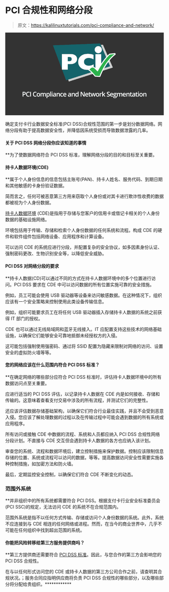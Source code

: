 # PCI 合规性和网络分段

> 原文：<https://kalilinuxtutorials.com/pci-compliance-and-network/>

[![PCI Compliance](img/385c5fd7f4e54c9aed830f6e918bb110.png "PCI Compliance")](https://1.bp.blogspot.com/-g_aUfugN13o/XPY7_ZX96LI/AAAAAAAABjY/v92Bzga5f6EaTZnzXINnih0Mn0IA0rG5gCLcBGAs/s1600/PCI%2BCompliance.jpg)

确定支付卡行业数据安全标准(PCI DSS)合规性范围的第一步是划分数据网络。网络分段有助于提高数据安全性，并降低因系统受损而导致数据泄露的几率。

#### **关于 PCI DSS 网络分段你应该知道的事情**

 **为了使数据网络符合 PCI DSS 标准，理解网络分段的目的和目标至关重要。

#### **持卡人数据环境(CDE)**

 **属于个人身份信息的信息包括主账号(PAN)、持卡人姓名、服务代码、到期日期和其他敏感的卡身份验证数据。

简而言之，任何可被恶意第三方用来窃取个人身份或对其卡进行欺诈性收费的数据都被视为个人身份数据。

[持卡人数据环境](https://searchsecurity.techtarget.com/definition/cardholder-data-environment-CDE) (CDE)是指用于存储与您客户的信用卡或借记卡相关的个人身份数据的基础设施网络。

环境包括用于传输、存储和检索个人身份数据的任何系统和流程。构成 CDE 的硬件和软件组件包括网络设备、应用程序和计算设备。

可以访问 CDE 的系统应进行分段，并配置复杂的安全协议，如多因素身份认证、强制密码更改、生物识别安全等，以降低安全威胁。

#### **PCI DSS 对网络分段的要求**

 **持卡人数据(CD)可以通过不同的方式在持卡人数据环境中的多个位置进行访问。PCI DSS 要求在 CDE 中可以访问数据的所有位置实施可靠的安全措施。

例如，员工可能会使用 USB 驱动器等设备来访问敏感数据。在这种情况下，组织应该有一个安全策略来控制使用此类设备传输信息。

例如，组织可能要求员工在将任何 USB 驱动器插入存储持卡人数据的系统之前获得 IT 部门的授权。

CDE 也可以通过无线局域网和蓝牙无线接入。IT 应配置支持这些技术的网络基础设施，以确保它们能够安全可靠地抵御未经授权方的入侵。

这可能包括强制使用强密码、通过将 SSID 配置为隐藏来限制对网络的访问、设置安全的虚拟防火墙等等。

#### **您的网络应该在什么范围内符合 PCI DSS 标准？**

 **在确定网络的哪些部分应符合 PCI DSS 标准时，评估持卡人数据环境中的所有数据访问点至关重要。

应进行适当的 PCI DSS 评估，以记录持卡人数据在 CDE 内是如何接收、存储和传输的。这意味着查看支付交易中涉及的所有流程，并测试它们的完整性。

还应该评估数据存储基础架构，以确保它们符合行业最佳实践，并且不会受到恶意入侵。您应该了解处理数据的过程以及在传输过程中可能会遇到数据的所有系统或应用程序。

所有访问或接触 CDE 中数据的流程、系统和人员都应纳入 PCI DSS 合规性网络分段计划。不直接与 CDE 交互但会遇到持卡人数据的各方也应纳入该计划。

审查您的系统、流程和数据环境后，建立控制措施来保护数据。控制应该限制信息存储的位置、系统或流程可以访问的数据，等等。提高数据访问安全性需要实施各种控制措施，如加密方法和防火墙。

最后，定期监控安全控制，以确保它们符合 CDE 不断变化的动态。

### **范围外系统**

 **并非组织中的所有系统都需要符合 PCI DSS。根据支付卡行业安全标准委员会(PCI SSC)的规定，无法访问 CDE 的系统不在合规范围内。

范围外系统是指不以任何方式传输、存储或访问个人身份数据的系统。此外，系统不应连接到与 CDE 相连的任何网络或进程。然而，在当今的商业世界中，几乎不可能在任何组织中找到超出范围的系统。

#### 你能把风险转移给第三方服务提供商吗？

 **第三方提供商还需要符合 [PCI DSS 标准](https://reciprocitylabs.com/resources/pci-dss-requirements/)。因此，与您合作的第三方会影响您的 PCI DSS 合规性。

在与以任何形式访问您的 CDE 或持卡人数据的第三方公司合作之前，请查明其合规状况。；服务合同应指明供应商将负责 PCI DSS 合规性的哪些部分，以及哪些部分将分配给贵组织。************